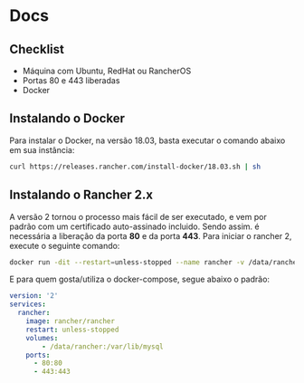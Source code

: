 # Docs

## Checklist

* Máquina com Ubuntu, RedHat ou RancherOS
* Portas 80 e 443 liberadas
* Docker

## Instalando o Docker

Para instalar o Docker, na versão 18.03, basta executar o comando abaixo em sua instância:

```bash
curl https://releases.rancher.com/install-docker/18.03.sh | sh
```

## Instalando o Rancher 2.x

A versão 2 tornou o processo mais fácil de ser executado, e vem por padrão com um certificado auto-assinado incluido. Sendo assim. é necessária a liberação da porta **80** e da porta **443**. Para iniciar o rancher 2, execute o seguinte comando:

```bash
docker run -dit --restart=unless-stopped --name rancher -v /data/rancher:/var/lib/mysql -p 80:80 -p 443:443 rancher/rancher
```

E para quem gosta/utiliza o docker-compose, segue abaixo o padrão:

```yaml
version: '2'
services: 
  rancher:
    image: rancher/rancher
    restart: unless-stopped
    volumes:
        - /data/rancher:/var/lib/mysql
    ports:
      - 80:80
      - 443:443
```
